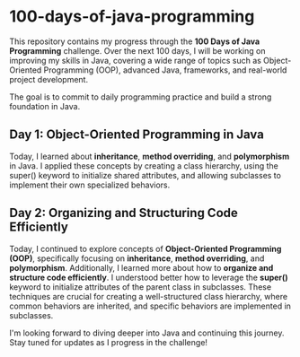 # 100-days-of-java-programming

This repository contains my progress through the **100 Days of Java Programming** challenge. Over the next 100 days, I will be working on improving my skills in Java, covering a wide range of topics such as Object-Oriented Programming (OOP), advanced Java, frameworks, and real-world project development.

The goal is to commit to daily programming practice and build a strong foundation in Java.

## Day 1: Object-Oriented Programming in Java
Today, I learned about **inheritance**, **method overriding**, and **polymorphism** in Java. I applied these concepts by creating a class hierarchy, using the super() keyword to initialize shared attributes, and allowing subclasses to implement their own specialized behaviors.

## Day 2: Organizing and Structuring Code Efficiently

Today, I continued to explore concepts of **Object-Oriented Programming (OOP)**, specifically focusing on **inheritance**, **method overriding**, and **polymorphism**. Additionally, I learned more about how to **organize and structure code efficiently**. I understood better how to leverage the **super()** keyword to initialize attributes of the parent class in subclasses. These techniques are crucial for creating a well-structured class hierarchy, where common behaviors are inherited, and specific behaviors are implemented in subclasses.

I'm looking forward to diving deeper into Java and continuing this journey. Stay tuned for updates as I progress in the challenge!
